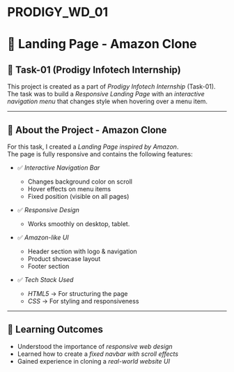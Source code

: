 # PRODIGY_WD_01
# 🚀  Landing Page - Amazon Clone

## 📌 Task-01 (Prodigy Infotech Internship)

This project is created as a part of *Prodigy Infotech Internship* (Task-01).  
The task was to build a *Responsive Landing Page* with an *interactive navigation menu* that changes  style when hovering over a menu item.

---

## 🛒 About the Project - Amazon Clone

For this task, I created a *Landing Page inspired by Amazon*.  
The page is fully responsive and contains the following features:

- ✅ *Interactive Navigation Bar*
  - Changes background color on scroll  
  - Hover effects on menu items  
  - Fixed position (visible on all pages)

- ✅ *Responsive Design*
  - Works smoothly on desktop, tablet.

- ✅ *Amazon-like UI*
  - Header section with logo & navigation  
  - Product showcase layout  
  - Footer section  

- ✅ *Tech Stack Used*
  - *HTML5* → For structuring the page  
  - *CSS* → For styling and responsiveness  
    

---

## 🎯 Learning Outcomes
- Understood the importance of *responsive web design*  
- Learned how to create a *fixed navbar with scroll effects*  
- Gained experience in cloning a *real-world website UI*  

